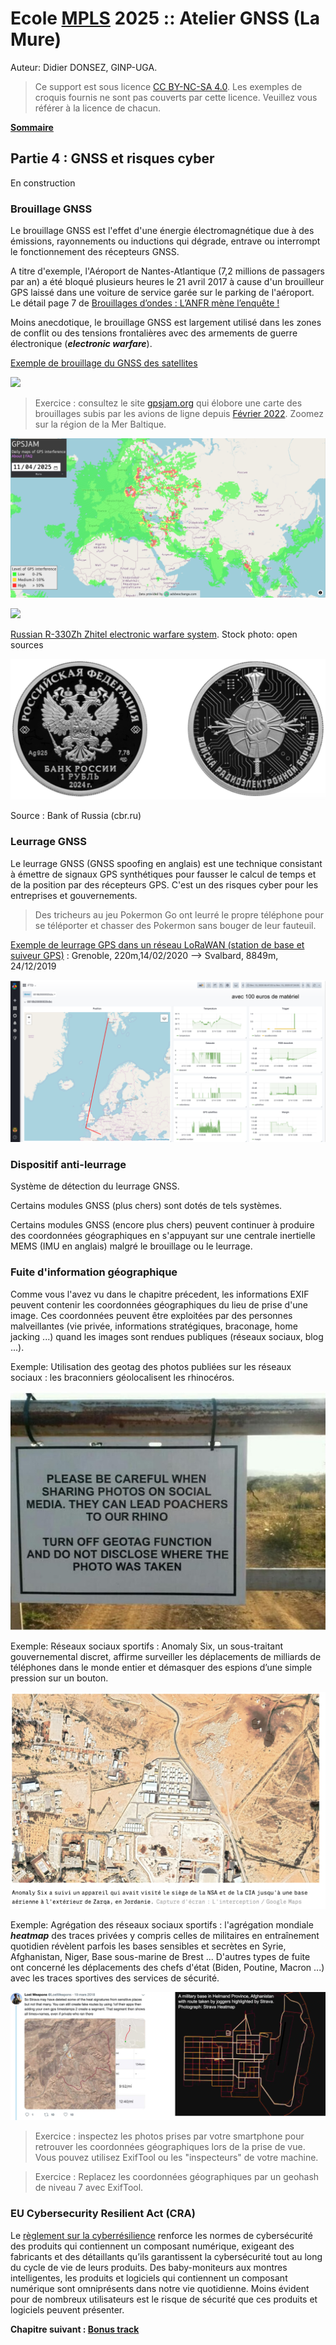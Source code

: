 # Ecole [MPLS](https://alpes-dauphine.maisons-pour-la-science.org/) 2025 :: Atelier GNSS (La Mure)

Auteur: Didier DONSEZ, GINP-UGA.

> Ce support est sous licence [CC BY-NC-SA 4.0](https://creativecommons.org/licenses/by-nc-sa/4.0/). Les exemples de croquis fournis ne sont pas couverts par cette licence. Veuillez vous référer à la licence de chacun.

**[Sommaire](README.md)**

## Partie 4 : GNSS et risques cyber

En construction

### Brouillage GNSS

Le brouillage GNSS est l'effet d'une énergie électromagnétique due à des émissions, rayonnements ou inductions qui dégrade, entrave ou interrompt le fonctionnement des récepteurs GNSS.

A titre d'exemple, l'Aéroport de Nantes-Atlantique (7,2 millions de passagers par an) a été bloqué plusieurs heures le 21 avril 2017 à cause d'un brouilleur GPS laissé dans une voiture de service garée sur le parking de l'aéroport. Le détail page 7 de [Brouillages d’ondes : L’ANFR mène l’enquête !](https://www.anfr.fr/fileadmin/mediatheque/documents/brouillage/ANFR_25_ENQUETES-WEB-HD-2.pdf#page=8)

Moins anecdotique, le brouillage GNSS est largement utilisé dans les zones de conflit ou des tensions frontalières avec des armements de guerre électronique (***electronic warfare***). 

[Exemple de brouillage du GNSS des satellites](https://www.gps.gov/cgsic/meetings/2024/humphreys.pdf)

![](humphreys-gnssjamming.png)


> Exercice : consultez le site [gpsjam.org](https://gpsjam.org/?lat=43.71449&lon=44.58150&z=2.3&date=2025-04-11) qui élobore une carte des brouillages subis par les avions de ligne depuis [Février 2022](https://gpsjam.org/?lat=43.71449&lon=44.58150&z=2.3&date=2022-02-11). Zoomez sur la région de la Mer Baltique.

![](gpsjam-01.png)

![](f5844c7----_690x387.avif)

[Russian R-330Zh Zhitel electronic warfare system](https://www.pravda.com.ua/eng/news/2024/05/24/7457518/). Stock photo: open sources

![](electronic-warfare-1ruble.png)

Source : Bank of Russia (cbr.ru)


### Leurrage GNSS

Le leurrage GNSS (GNSS spoofing en anglais) est une technique consistant à émettre de signaux GPS synthétiques pour fausser le calcul de temps et de la position par des récepteurs GPS. C'est un des risques cyber pour les entreprises et gouvernements.

> Des tricheurs au jeu Pokermon Go ont leurré le propre téléphone pour se téléporter et chasser des Pokermon sans bouger de leur fauteuil.

[Exemple de leurrage GPS dans un réseau LoRaWAN (station de base et suiveur GPS)](https://gitlab.com/EclipseIoTDaysGrenoble/archive/-/wikis/2020/Eclipse-IoTDay2020Grenoble-friedt.pdf) : Grenoble, 220m,14/02/2020 –> Svalbard, 8849m, 24/12/2019

![](eclipseiot-days-jmfriedt-leurrage.png)


### Dispositif anti-leurrage

Système de détection du leurrage GNSS.

Certains modules GNSS (plus chers) sont dotés de tels systèmes. 

Certains modules GNSS (encore plus chers) peuvent continuer à produire des coordonnées géographiques en s'appuyant sur une centrale inertielle MEMS (IMU en anglais) malgré le brouillage ou le leurrage.

### Fuite d'information géographique

Comme vous l'avez vu dans le chapitre précedent, les informations EXIF peuvent contenir les coordonnées géographiques du lieu de prise d'une image. Ces coordonnées peuvent être exploitées par des personnes malveillantes (vie privée, informations stratégiques, braconage, home jacking ...) quand les images sont rendues publiques (réseaux sociaux, blog ...).

Exemple: Utilisation des geotag des photos publiées sur les réseaux sociaux : les braconniers géolocalisent les rhinocéros.

![](braconnage.jpg)

Exemple: Réseaux sociaux sportifs : Anomaly Six, un sous-traitant gouvernemental discret, affirme surveiller les déplacements de milliards de téléphones dans le monde entier et démasquer des espions d’une simple pression sur un bouton.

![](strava-01.png)


Exemple: Agrégation des réseaux sociaux sportifs : l'agrégation mondiale ***heatmap*** des traces privées y compris celles de militaires en entraînement quotidien révèlent parfois les bases sensibles et secrètes en Syrie, Afghanistan, Niger, Base sous-marine de Brest ...
D'autres types de fuite ont concerné les déplacements des chefs d'état (Biden, Poutine, Macron ...) avec les traces sportives des services de sécurité.

![](strava-02.png)

> Exercice : inspectez les photos prises par votre smartphone pour retrouver les coordonnées géographiques lors de la prise de vue. Vous pouvez utilisez ExifTool ou les "inspecteurs" de votre machine.

> Exercice : Replacez les coordonnées géographiques par un geohash de niveau 7 avec ExifTool.


### EU Cybersecurity Resilient Act (CRA)

Le [règlement sur la cyberrésilience](https://www.european-cyber-resilience-act.com/ ) renforce les normes de cybersécurité des produits qui contiennent un composant numérique, exigeant des fabricants et des détaillants qu’ils garantissent la cybersécurité tout au long du cycle de vie de leurs produits. Des baby-moniteurs aux montres intelligentes, les produits et logiciels qui contiennent un composant numérique sont omniprésents dans notre vie quotidienne. Moins évident pour de nombreux utilisateurs est le risque de sécurité que ces produits et logiciels peuvent présenter.


**Chapitre suivant : [Bonus track](bonus-track.md)**
